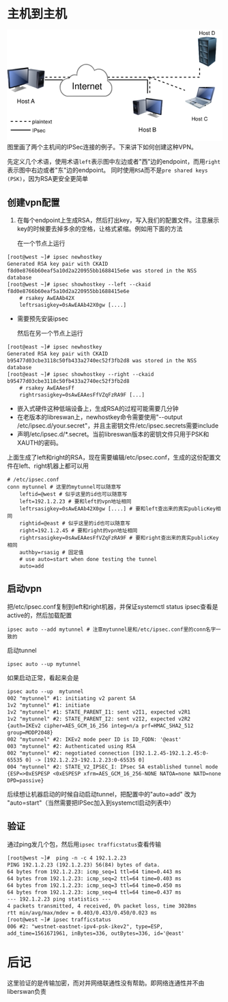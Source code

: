 # 主机到主机
![img.png](../img/img.png)
图里画了两个主机间的IPSec连接的例子。下来讲下如何创建这种VPN。<p/>
先定义几个术语，使用术语```left```表示图中左边或者"西"边的endpoint，而用```right```表示图中右边或者"东"边的endpoint。
同时使用```RSA```而不是```pre shared keys (PSK)```，因为RSA更安全更简单
## 创建vpn配置
1. 在每个endpoint上生成RSA，然后打出key，写入我们的配置文件。注意展示key的时候要去掉多余的空格，让格式紧缩。例如用下面的方法<p/>
在一个节点上运行
```shell
[root@west ~]# ipsec newhostkey 
Generated RSA key pair with CKAID f8d0e8766b60eaf5a10d2a220955bb1688415e6e was stored in the NSS database
[root@west ~]# ipsec showhostkey --left --ckaid f8d0e8766b60eaf5a10d2a220955bb1688415e6e
	# rsakey AwEAAb42X
	leftrsasigkey=0sAwEAAb42X0gw [....]
```
* 需要预先安装ipsec <p/>
然后在另一个节点上运行
```shell
[root@east ~]# ipsec newhostkey
Generated RSA key pair with CKAID b95477d03cbe3118c50fb433a2740ec52f3fb2d8 was stored in the NSS database
[root@east ~]# ipsec showhostkey --right --ckaid b95477d03cbe3118c50fb433a2740ec52f3fb2d8
	# rsakey AwEAAesFf
	rightrsasigkey=0sAwEAAesFfVZqFzRA9F [...]
```
* 嵌入式硬件这种低端设备上，生成RSA的过程可能需要几分钟
* 在老版本的libreswan上，newhostkey命令需要使用"--output /etc/ipsec.d/your.secret"，并且主密钥文件/etc/ipsec.secrets需要include
* 声明/etc/ipsec.d/*.secret。当前libreswan版本的密钥文件只用于PSK和XAUTH的密码。

上面生成了left和right的RSA，现在需要编辑/etc/ipsec.conf，生成的这份配置文件在left、right机器上都可以用
```shell
# /etc/ipsec.conf
conn mytunnel # 这里的mytunnel可以随意写
    leftid=@west # 似乎这里的id也可以随意写
    left=192.1.2.23 # 要和left的vpn地址相同
    leftrsasigkey=0sAwEAAb42X0gw [....] # 要和left查出来的真实publicKey相同
    rightid=@east # 似乎这里的id也可以随意写
    right=192.1.2.45 # 要和right的vpn地址相同
    rightrsasigkey=0sAwEAAesFfVZqFzRA9F # 要和right查出来的真实publicKey相同
    authby=rsasig # 固定值
    # use auto=start when done testing the tunnel
    auto=add
```
## 启动vpn
把/etc/ipsec.conf复制到left和right机器，并保证systemctl status ipsec查看是active的，然后加载配置
```shell
ipsec auto --add mytunnel # 注意mytunnel是和/etc/ipsec.conf里的conn名字一致的
```
启动tunnel
```shell
ipsec auto --up mytunnel
```
如果启动正常，看起来会是
```shell
ipsec auto --up  mytunnel
002 "mytunnel" #1: initiating v2 parent SA 
1v2 "mytunnel" #1: initiate 
1v2 "mytunnel" #1: STATE_PARENT_I1: sent v2I1, expected v2R1
1v2 "mytunnel" #2: STATE_PARENT_I2: sent v2I2, expected v2R2 {auth=IKEv2 cipher=AES_GCM_16_256 integ=n/a prf=HMAC_SHA2_512 group=MODP2048}
002 "mytunnel" #2: IKEv2 mode peer ID is ID_FQDN: '@east'
003 "mytunnel" #2: Authenticated using RSA
002 "mytunnel" #2: negotiated connection [192.1.2.45-192.1.2.45:0-65535 0] -> [192.1.2.23-192.1.2.23:0-65535 0]
004 "mytunnel" #2: STATE_V2_IPSEC_I: IPsec SA established tunnel mode {ESP=>0xESPESP <0xESPESP xfrm=AES_GCM_16_256-NONE NATOA=none NATD=none DPD=passive} 
```
后续想让机器启动的时候自动启动tunnel，把配置中的"auto=add" 改为 "auto=start"（当然需要把IPSec加入到systemctl启动列表中）
## 验证
通过ping发几个包，然后用```ipsec trafficstatus```查看传输
```shell
[root@west ~]#  ping -n -c 4 192.1.2.23
PING 192.1.2.23 (192.1.2.23) 56(84) bytes of data.
64 bytes from 192.1.2.23: icmp_seq=1 ttl=64 time=0.443 ms
64 bytes from 192.1.2.23: icmp_seq=2 ttl=64 time=0.403 ms
64 bytes from 192.1.2.23: icmp_seq=3 ttl=64 time=0.450 ms
64 bytes from 192.1.2.23: icmp_seq=4 ttl=64 time=0.437 ms
--- 192.1.2.23 ping statistics ---
4 packets transmitted, 4 received, 0% packet loss, time 3028ms
rtt min/avg/max/mdev = 0.403/0.433/0.450/0.023 ms
[root@west ~]# ipsec trafficstatus
006 #2: "westnet-eastnet-ipv4-psk-ikev2", type=ESP, add_time=1561671961, inBytes=336, outBytes=336, id='@east'
```

# 后记
这里验证的是传输加密，而对并网络联通性没有帮助。即网络连通性并不由liberswan负责